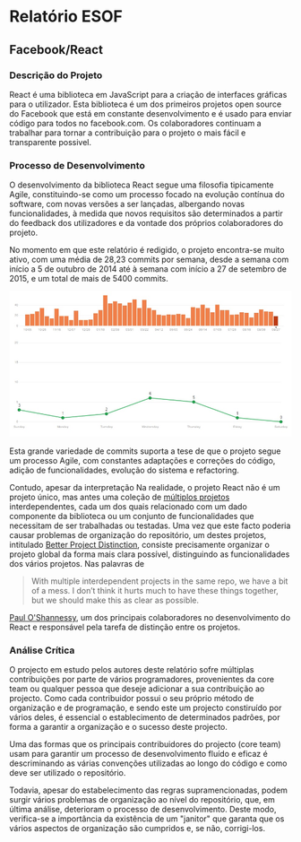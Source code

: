 # Relatório ESOF
## Facebook/React

### Descrição do Projeto

React é uma biblioteca em JavaScript para a criação de interfaces gráficas para o utilizador.
Esta biblioteca é um dos primeiros projetos open source do Facebook que está em constante desenvolvimento e é usado para enviar código para todos no facebook.com. Os colaboradores continuam a trabalhar para tornar a contribuição para o projeto o mais fácil e transparente possivel.

### Processo de Desenvolvimento

O desenvolvimento da biblioteca React segue uma filosofia tipicamente Agile, constituindo-se como um processo focado na evolução contínua do software, com novas versões a ser lançadas, albergando novas funcionalidades, à medida que novos requisitos são determinados a partir do feedback dos utilizadores e da vontade dos próprios colaboradores do projeto.

No momento em que este relatório é redigido, o projeto encontra-se muito ativo, com uma média de 28,23 commits por semana, desde a semana com início a 5 de outubro de 2014 até à semana com início a 27 de setembro de 2015, e um total de mais de 5400 commits.

![Commits por semana do projeto React](./commits_graph.jpg)

Esta grande variedade de commits suporta a tese de que o projeto segue um processo Agile, com constantes adaptações e correções do código, adição de funcionalidades, evolução do sistema e refactoring.

Contudo, apesar da interpretação Na realidade, o projeto React não é um projeto único, mas antes uma coleção de [múltiplos projetos](https://github.com/facebook/react/wiki/Projects) interdependentes, cada um dos quais relacionado com um dado componente da biblioteca ou um conjunto de funcionalidades que necessitam de ser trabalhadas ou testadas. Uma vez que este facto poderia causar problemas de organização do repositório, um destes projetos, intitulado [Better Project Distinction](https://github.com/facebook/react/wiki/Projects#better-project-distinction), consiste precisamente organizar o projeto global da forma mais clara possível, distinguindo as funcionalidades dos vários projetos. Nas palavras de 

> With multiple interdependent projects in the same repo, we have a bit of a mess. I don’t think it hurts much to have these things together, but we should make this as clear as possible.

[Paul O'Shannessy](https://github.com/zpao), um dos principais colaboradores no desenvolvimento do React e responsável pela tarefa de distinção entre os projetos.



### Análise Crítica

O projecto em estudo pelos autores deste relatório sofre múltiplas contribuições por parte de vários programadores, provenientes da core team ou qualquer pessoa que deseje adicionar a sua contribuição ao projecto. Como cada contribuidor possui o seu próprio método de organização e de programação, e sendo este um projecto constiruído por vários deles, é essencial o establecimento de determinados padrões, por forma a garantir a organização e o sucesso deste projecto.

Uma das formas que os principais contribuidores do projecto (core team) usam para garantir um processo de desenvolvimento fluído e eficaz é descriminando as várias convenções utilizadas ao longo do código e como deve ser utilizado o repositório.

Todavia, apesar do estabelecimento das regras supramencionadas, podem surgir vários problemas de organização ao nível do repositório, que, em última análise, deterioram o processo de desenvolvimento. Deste modo, verifica-se a importância da existência de um "janitor" que garanta que os vários aspectos de organização são cumpridos e, se não, corrigi-los. 



